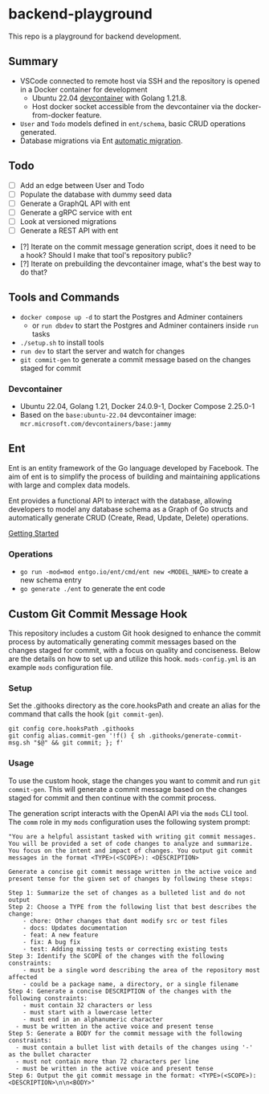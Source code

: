 # backend-playground

This repo is a playground for backend development.

## Summary

- VSCode connected to remote host via SSH and the repository is opened in a Docker container for development
  - Ubuntu 22.04 [devcontainer](https://code.visualstudio.com/docs/devcontainers/containers) with Golang 1.21.8.
  - Host docker socket accessible from the devcontainer via the docker-from-docker feature.
- `User` and `Todo` models defined in `ent/schema`, basic CRUD operations generated.
- Database migrations via Ent [automatic migration](https://entgo.io/docs/versioned/intro#automatic-migration).

## Todo

- [ ] Add an edge between User and Todo
- [ ] Populate the database with dummy seed data
- [ ] Generate a GraphQL API with ent
- [ ] Generate a gRPC service with ent
- [ ] Look at versioned migrations
- [ ] Generate a REST API with ent
- [?] Iterate on the commit message generation script, does it need to be a hook? Should I make that tool's repository public?
- [?] Iterate on prebuilding the devcontainer image, what's the best way to do that?

## Tools and Commands

- `docker compose up -d` to start the Postgres and Adminer containers
  - or `run dbdev` to start the Postgres and Adminer containers inside `run` tasks
- `./setup.sh` to install tools
- `run dev` to start the server and watch for changes
- `git commit-gen` to generate a commit message based on the changes staged for commit

### Devcontainer

- Ubuntu 22.04, Golang 1.21, Docker 24.0.9-1, Docker Compose 2.25.0-1
- Based on the `base:ubuntu-22.04` devcontainer image: `mcr.microsoft.com/devcontainers/base:jammy`

## Ent

Ent is an entity framework of the Go language developed by Facebook. The aim  of ent is to simplify the process of building and maintaining applications with large and complex data models.

Ent provides a functional API to interact with the database, allowing developers to model any database schema as a Graph of Go structs and automatically generate CRUD (Create, Read, Update, Delete) operations.

[Getting Started](https://entgo.io/docs/getting-started)

### Operations

- `go run -mod=mod entgo.io/ent/cmd/ent new <MODEL_NAME>` to create a new schema entry
- `go generate ./ent` to generate the ent code

## Custom Git Commit Message Hook                                             
                                                                              
This repository includes a custom Git hook designed to enhance the commit process by automatically generating commit messages based on the changes staged for commit, with a focus on quality and conciseness. Below are the details on how to set up and utilize this hook. `mods-config.yml` is an example `mods` configuration file.

### Setup

Set the .githooks directory as the core.hooksPath and create an alias for the command that calls the hook (`git commit-gen`).
```
git config core.hooksPath .githooks
git config alias.commit-gen '!f() { sh .githooks/generate-commit-msg.sh "$@" && git commit; }; f'
```

### Usage

To use the custom hook, stage the changes you want to commit and run `git commit-gen`. This will generate a commit message based on the changes staged for commit and then continue with the commit process.

The generation script interacts with the OpenAI API via the `mods` CLI tool. The `comm` role in my `mods` configuration uses the following system prompt:

```
"You are a helpful assistant tasked with writing git commit messages. You will be provided a set of code changes to analyze and summarize. You focus on the intent and impact of changes. You output git commit messages in the format <TYPE>(<SCOPE>): <DESCRIPTION>

Generate a concise git commit message written in the active voice and present tense for the given set of changes by following these steps:

Step 1: Summarize the set of changes as a bulleted list and do not output
Step 2: Choose a TYPE from the following list that best describes the change:
	- chore: Other changes that dont modify src or test files
	- docs: Updates documentation
	- feat: A new feature
	- fix: A bug fix
	- test: Adding missing tests or correcting existing tests
Step 3: Identify the SCOPE of the changes with the following constraints:
	- must be a single word describing the area of the repository most affected
	- could be a package name, a directory, or a single filename
Step 4: Generate a concise DESCRIPTION of the changes with the following constraints:
	- must contain 32 characters or less
	- must start with a lowercase letter
	- must end in an alphanumeric character
  - must be written in the active voice and present tense
Step 5: Generate a BODY for the commit message with the following constraints:
  - must contain a bullet list with details of the changes using '-' as the bullet character
  - must not contain more than 72 characters per line
  - must be written in the active voice and present tense
Step 6: Output the git commit message in the format: <TYPE>(<SCOPE>): <DESCRIPTION>\n\n<BODY>"
```
